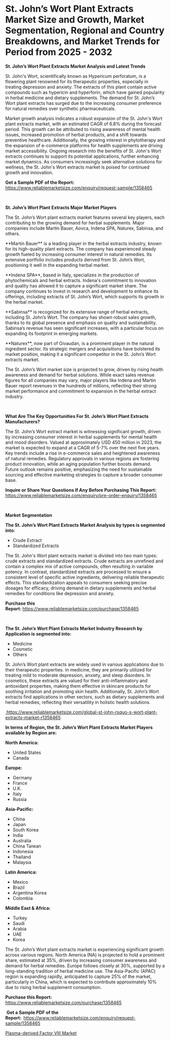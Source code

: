 <p><h1>St. John’s Wort Plant Extracts Market Size and Growth, Market Segmentation, Regional and Country Breakdowns, and Market Trends for Period from 2025 -  2032</h1></p><p><strong>St. John’s Wort Plant Extracts Market Analysis and Latest Trends</strong></p>
<p><p>St. John's Wort, scientifically known as Hypericum perforatum, is a flowering plant renowned for its therapeutic properties, especially in treating depression and anxiety. The extracts of this plant contain active compounds such as hypericin and hyperforin, which have gained popularity in herbal medicine and dietary supplements. The demand for St. John’s Wort plant extracts has surged due to the increasing consumer preference for natural remedies over synthetic pharmaceuticals.</p><p>Market growth analysis indicates a robust expansion of the St. John's Wort plant extracts market, with an estimated CAGR of 6.8% during the forecast period. This growth can be attributed to rising awareness of mental health issues, increased promotion of herbal products, and a shift towards preventive healthcare. Additionally, the growing interest in phytotherapy and the expansion of e-commerce platforms for health supplements are driving market accessibility. Ongoing research into the benefits of St. John's Wort extracts continues to support its potential applications, further enhancing market dynamics. As consumers increasingly seek alternative solutions for wellness, the St. John's Wort extracts market is poised for continued growth and innovation.</p></p>
<p><strong>Get a Sample PDF of the Report:&nbsp;</strong> <a href="https://www.reliablemarketsize.com/enquiry/request-sample/1358465?utm_campaign=2439&utm_medium=2&utm_source=Github&utm_content=ia&utm_term=22032025&utm_id=st-johns-wort-plant-extracts">https://www.reliablemarketsize.com/enquiry/request-sample/1358465</a></p>
<p>&nbsp;</p>
<p><strong>St. John’s Wort Plant Extracts Major Market Players</strong></p>
<p><p>The St. John’s Wort plant extracts market features several key players, each contributing to the growing demand for herbal supplements. Major companies include Martin Bauer, Aovca, Indena SPA, Naturex, Sabinsa, and others.</p><p>**Martin Bauer** is a leading player in the herbal extracts industry, known for its high-quality plant extracts. The company has experienced steady growth fueled by increasing consumer interest in natural remedies. Its extensive portfolio includes products derived from St. John’s Wort, positioning it well in the expanding herbal market.</p><p>**Indena SPA**, based in Italy, specializes in the production of phytochemicals and herbal extracts. Indena's commitment to innovation and quality has allowed it to capture a significant market share. The company continues to invest in research and development to enhance its offerings, including extracts of St. John’s Wort, which supports its growth in the herbal market.</p><p>**Sabinsa** is recognized for its extensive range of herbal extracts, including St. John’s Wort. The company has shown robust sales growth, thanks to its global presence and emphasis on quality and sustainability. Sabinsa’s revenue has seen significant increases, with a particular focus on expanding its footprint in emerging markets.</p><p>**Naturex**, now part of Givaudan, is a prominent player in the natural ingredient sector. Its strategic mergers and acquisitions have bolstered its market position, making it a significant competitor in the St. John’s Wort extracts market.</p><p>The St. John’s Wort market size is projected to grow, driven by rising health awareness and demand for herbal solutions. While exact sales revenue figures for all companies may vary, major players like Indena and Martin Bauer report revenues in the hundreds of millions, reflecting their strong market performance and commitment to expansion in the herbal extract industry.</p></p>
<p>&nbsp;</p>
<p><strong>What Are The Key Opportunities For St. John’s Wort Plant Extracts Manufacturers?</strong></p>
<p><p>The St. John’s Wort extract market is witnessing significant growth, driven by increasing consumer interest in herbal supplements for mental health and mood disorders. Valued at approximately USD 450 million in 2023, the market is expected to expand at a CAGR of 5-7% over the next five years. Key trends include a rise in e-commerce sales and heightened awareness of natural remedies. Regulatory approvals in various regions are fostering product innovation, while an aging population further boosts demand. Future outlook remains positive, emphasizing the need for sustainable sourcing and effective marketing strategies to capture a broader consumer base.</p></p>
<p><strong>Inquire or Share Your Questions If Any Before Purchasing This Report:</strong> <a href="https://www.reliablemarketsize.com/enquiry/pre-order-enquiry/1358465?utm_campaign=2439&utm_medium=2&utm_source=Github&utm_content=ia&utm_term=22032025&utm_id=st-johns-wort-plant-extracts">https://www.reliablemarketsize.com/enquiry/pre-order-enquiry/1358465</a></p>
<p>&nbsp;</p>
<p><strong>Market Segmentation</strong></p>
<p><strong>The St. John’s Wort Plant Extracts Market Analysis by types is segmented into:</strong></p>
<p><ul><li>Crude Extract</li><li>Standardized Extracts</li></ul></p>
<p><p>The St. John's Wort plant extracts market is divided into two main types: crude extracts and standardized extracts. Crude extracts are unrefined and contain a complex mix of active compounds, often resulting in variable potency. In contrast, standardized extracts are processed to ensure a consistent level of specific active ingredients, delivering reliable therapeutic effects. This standardization appeals to consumers seeking precise dosages for efficacy, driving demand in dietary supplements and herbal remedies for conditions like depression and anxiety.</p></p>
<p><strong>Purchase this Report:&nbsp;</strong><a href="https://www.reliablemarketsize.com/purchase/1358465?utm_campaign=2439&utm_medium=2&utm_source=Github&utm_content=ia&utm_term=22032025&utm_id=st-johns-wort-plant-extracts">https://www.reliablemarketsize.com/purchase/1358465</a></p>
<p>&nbsp;</p>
<p><strong>The St. John’s Wort Plant Extracts Market Industry Research by Application is segmented into:</strong></p>
<p><ul><li>Medicine</li><li>Cosmetic</li><li>Others</li></ul></p>
<p><p>St. John’s Wort plant extracts are widely used in various applications due to their therapeutic properties. In medicine, they are primarily utilized for treating mild to moderate depression, anxiety, and sleep disorders. In cosmetics, these extracts are valued for their anti-inflammatory and antioxidant properties, making them effective in skincare products for soothing irritation and promoting skin health. Additionally, St. John’s Wort extracts find applications in other sectors, such as dietary supplements and herbal remedies, reflecting their versatility in holistic health solutions.</p></p>
<p><a href="https://www.reliablemarketsize.com/global-st-john-rsquo-s-wort-plant-extracts-market-r1358465?utm_campaign=2439&utm_medium=2&utm_source=Github&utm_content=ia&utm_term=22032025&utm_id=st-johns-wort-plant-extracts">&nbsp;https://www.reliablemarketsize.com/global-st-john-rsquo-s-wort-plant-extracts-market-r1358465</a></p>
<p><strong>In terms of Region, the St. John’s Wort Plant Extracts Market Players available by Region are:</strong></p>
<p>
    <p> <strong> North America: </strong>
        <ul>
            <li>United States</li>
            <li>Canada</li>
        </ul>
        </p> 
    <p> <strong> Europe: </strong>
        <ul>
            <li>Germany</li>
            <li>France</li>
            <li>U.K.</li>
            <li>Italy</li>
            <li>Russia</li>
        </ul>
        </p> 
    <p> <strong> Asia-Pacific: </strong>
        <ul>
            <li>China</li>
            <li>Japan</li>
            <li>South Korea</li>
            <li>India</li>
            <li>Australia</li>
            <li>China Taiwan</li>
            <li>Indonesia</li>
            <li>Thailand</li>
            <li>Malaysia</li>
        </ul>
        </p> 
    <p> <strong> Latin America: </strong>
        <ul>
            <li>Mexico</li>
            <li>Brazil</li>
            <li>Argentina Korea</li>
            <li>Colombia</li>
        </ul>
        </p> 
    <p> <strong> Middle East & Africa: </strong>
        <ul>
            <li>Turkey</li>
            <li>Saudi</li>
            <li>Arabia</li>
            <li>UAE</li>
            <li>Korea</li>
        </ul>
    </p>
    </p>
<p><p>The St. John’s Wort plant extracts market is experiencing significant growth across various regions. North America (NA) is projected to hold a prominent share, estimated at 35%, driven by increasing consumer awareness and demand for herbal remedies. Europe follows closely at 30%, supported by a long-standing tradition of herbal medicine use. The Asia-Pacific (APAC) region is expanding rapidly, anticipated to capture 25% of the market, particularly in China, which is expected to contribute approximately 10% due to rising herbal supplement consumption.</p></p>
<p><strong>Purchase this Report: </strong><a href="https://www.reliablemarketsize.com/purchase/1358465?utm_campaign=2439&utm_medium=2&utm_source=Github&utm_content=ia&utm_term=22032025&utm_id=st-johns-wort-plant-extracts">https://www.reliablemarketsize.com/purchase/1358465</a></p>
<p>&nbsp;<strong>Get a Sample PDF of the Report:&nbsp;&nbsp;</strong><a href="https://www.reliablemarketsize.com/enquiry/request-sample/1358465?utm_campaign=2439&utm_medium=2&utm_source=Github&utm_content=ia&utm_term=22032025&utm_id=st-johns-wort-plant-extracts">https://www.reliablemarketsize.com/enquiry/request-sample/1358465</a></p>
<p><strong></strong></p>
<p><p><a href="https://github.com/kathiestrine5ty/Market-Research-Report-List-1/blob/main/plasma-derived-factor-viii-market.md?utm_campaign=2439&utm_medium=2&utm_source=Github&utm_content=ia&utm_term=22032025&utm_id=st-johns-wort-plant-extracts">Plasma-derived Factor VIII Market</a></p></p>
